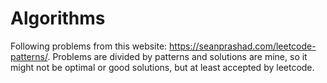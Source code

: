 # Algorithms

Following problems from this website: https://seanprashad.com/leetcode-patterns/.
Problems are divided by patterns and solutions are mine, so it might not be optimal or good solutions, but at least accepted by leetcode.
